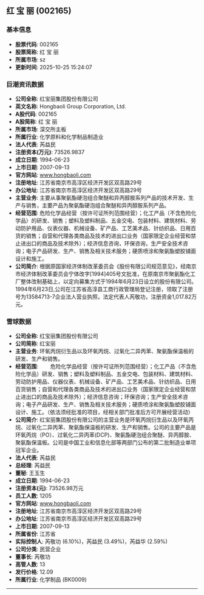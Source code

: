 ## 红 宝 丽 (002165)

### 基本信息

- **股票代码**: 002165
- **股票简称**: 红 宝 丽
- **所属市场**: sz
- **更新时间**: 2025-10-25 15:24:07

### 巨潮资讯数据

- **公司全称**: 红宝丽集团股份有限公司
- **英文名称**: Hongbaoli Group Corporation, Ltd.
- **A股代码**: 002165
- **A股简称**: 红 宝 丽
- **所属市场**: 深交所主板
- **所属行业**: 化学原料和化学制品制造业
- **法人代表**: 芮益民
- **注册资本(万元)**: 73526.9837
- **成立日期**: 1994-06-23
- **上市日期**: 2007-09-13
- **官方网站**: www.hongbaoli.com
- **注册地址**: 江苏省南京市高淳区经济开发区双高路29号
- **办公地址**: 江苏省南京市高淳区经济开发区双高路29号
- **主营业务**: 主要从事聚氨酯硬泡组合聚醚和异丙醇胺系列产品的技术开发、生产与销售，主要产品为聚氨酯硬泡组合聚醚和异丙醇胺系列产品。
- **经营范围**: 危险化学品经营（按许可证所列范围经营）；化工产品（不含危险化学品）的研发、销售；塑料及塑料制品、五金交电、包装材料、建筑材料、劳动防护用品、仪表仪器、机械设备、矿产品、工艺美术品、针纺织品、日用百货的销售；自营和代理各类商品及技术的进出口业务（国家限定企业经营和禁止进出口的商品及技术除外）；经济信息咨询，环保咨询，生产安全技术咨询；电子产品研发、生产、销售及相关技术服务；硬质喷涂和聚氨酯塑胶铺面设计和施工。
- **公司简介**: 根据原国家经济体制改革委员会《股份有限公司规范意见》，经南京市经济体制改革委员会宁体改字[1994]405号文批准，在原南京市聚氨酯化工厂整体改制基础上，以定向募集方式于1994年6月23日设立的股份有限公司。1994年6月23日,公司在江苏省高淳县工商行政管理局登记注册，领取了注册号为13584713-7企业法人营业执照，法定代表人芮敬功，注册资金1,017.82万元。

### 雪球数据

- **公司全称**: 红宝丽集团股份有限公司
- **公司简称**: 红宝丽
- **主营业务**: 环氧丙烷衍生品以及环氧丙烷、过氧化二异丙苯、聚氨酯保温板的研发、生产和销售。
- **经营范围**: 　　危险化学品经营（按许可证所列范围经营）；化工产品（不含危险化学品）研发、销售；塑料及塑料制品、五金交电、包装材料、建筑材料、劳动防护用品、仪器仪表、机械设备、矿产品、工艺美术品、针纺织品、日用百货销售；自营和代理各类商品及技术的进出口业务（国家限定企业经营和禁止进出口的商品及技术除外）；经济信息咨询；环保咨询；生产安全技术咨询；电子产品研发、生产、销售及相关技术服务；硬质喷涂和聚氨酯塑胶铺面设计、施工。（依法须经批准的项目，经相关部门批准后方可开展经营活动）
- **公司简介**: 红宝丽集团股份有限公司的主营业务是环氧丙烷衍生品以及环氧丙烷、过氧化二异丙苯、聚氨酯保温板的研发、生产和销售。公司的主要产品是环氧丙烷（PO）、过氧化二异丙苯(DCP)、聚氨酯硬泡组合聚醚、异丙醇胺、聚氨酯保温板。公司是中国工业和信息化部等两部门公布的第二批制造业单项冠军企业。
- **法人代表**: 芮益民
- **总经理**: 芮益民
- **董秘**: 王玉生
- **成立日期**: 1994-06-23
- **注册资本(元)**: 73526.98万元
- **员工人数**: 1205
- **官方网站**: www.hongbaoli.com
- **注册地址**: 江苏省南京市高淳区经济开发区双高路29号
- **办公地址**: 江苏省南京市高淳区经济开发区双高路29号
- **上市日期**: 2007-09-13
- **所属省份**: 江苏省
- **实际控制人**: 芮敬功 (6.10%)，芮益民 (3.49%)，芮益华 (2.59%)
- **公司分类**: 民营企业
- **董事长**: 芮敬功
- **高管人数**: 13
- **发行价格**: 12.09
- **所属行业**: 化学制品 (BK0009)

---